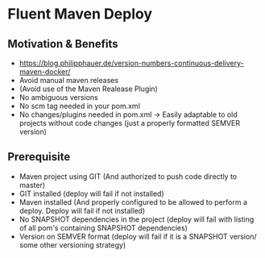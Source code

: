 # Fluent Maven Deploy

## Motivation & Benefits
- https://blog.philipphauer.de/version-numbers-continuous-delivery-maven-docker/
- Avoid manual maven releases
- (Avoid use of the Maven Realease Plugin)
- No ambiguous versions
- No scm tag needed in your pom.xml
- No changes/plugins needed in pom.xml -> Easily adaptable to old projects without code changes (just a properly formatted SEMVER version)

## Prerequisite
- Maven project using GIT (And authorized to push code directly to master)
- GIT installed (deploy will fail if not installed)
- Maven installed (And properly configured to be allowed to perform a deploy. Deploy will fail if not installed)
- No SNAPSHOT dependencies in the project (deploy will fail with listing of all pom's containing SNAPSHOT dependencies)
- Version on SEMVER format (deploy will fail if it is a SNAPSHOT version/ some other versioning strategy)
